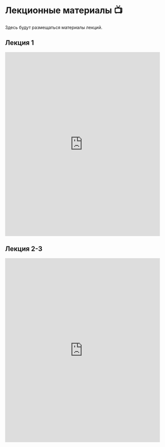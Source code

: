 # Лекционные материалы 📺

Здесь будут размещаться материалы лекций.

## Лекция 1

<iframe src="https://drive.google.com/file/d/1zDxNJIt9LMNupCua4o-7fSfoAKUFNNQ4/preview"
        width="100%"
        height="600px"
        frameborder="0"
        allowfullscreen>
</iframe>

<!-- To get the file ID:
1. Open your Google Drive document
2. Click "Share" and make it accessible to "Anyone with the link"
3. Copy the ID from the URL (between /d/ and /view) -->

## Лекция 2-3

<iframe src="https://drive.google.com/file/d/1C8cAUJcdpXLB113K2XhDll0SGsdBAnMO/preview"
        width="100%"
        height="600px"
        frameborder="0"
        allowfullscreen>
</iframe>
